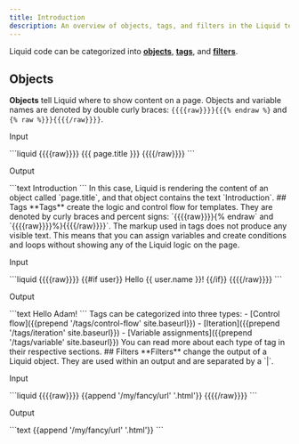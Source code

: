 ```yaml
---
title: Introduction
description: An overview of objects, tags, and filters in the Liquid template language.
---
```

Liquid code can be categorized into [**objects**](#objects), [**tags**](#tags), and [**filters**](#filters).
## Objects
**Objects** tell Liquid where to show content on a page. Objects and variable names are denoted by double curly braces: `{{{{raw}}}}{{{% endraw %}` and `{% raw %}}}{{{{/raw}}}}`.
<p class="code-label">Input</p>
```liquid
{{{{raw}}}}
{{{ page.title }}}
{{{{/raw}}}}
```
<p class="code-label">Output</p>
```text
Introduction
```
In this case, Liquid is rendering the content of an object called `page.title`, and that object contains the text `Introduction`.
## Tags
**Tags** create the logic and control flow for templates. They are denoted by curly braces and percent signs: `{{{{raw}}}}{% endraw` and `{{{{raw}}}}%}{{{{/raw}}}}`.
The markup used in tags does not produce any visible text. This means that you can assign variables and create conditions and loops without showing any of the Liquid logic on the page.
<p class="code-label">Input</p>
```liquid
{{{{raw}}}}
{{#if user}}
  Hello {{ user.name }}!
{{/if}}
{{{{/raw}}}}
```
<p class="code-label">Output</p>
```text
Hello Adam!
```
Tags can be categorized into three types:
- [Control flow]({{prepend '/tags/control-flow' site.baseurl}})
- [Iteration]({{prepend '/tags/iteration' site.baseurl}})
- [Variable assignments]({{prepend '/tags/variable' site.baseurl}})
You can read more about each type of tag in their respective sections.
## Filters
**Filters** change the output of a Liquid object. They are used within an output and are separated by a `|`.
<p class="code-label">Input</p>
```liquid
{{{{raw}}}}
{{append '/my/fancy/url' '.html'}}
{{{{/raw}}}}
```
<p class="code-label">Output</p>
```text
{{append '/my/fancy/url' '.html'}}
```